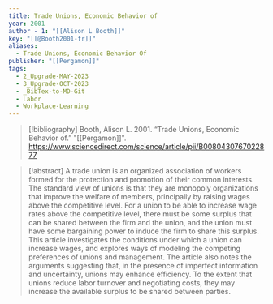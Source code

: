 ```yaml
---
title: Trade Unions, Economic Behavior of
year: 2001
author - 1: "[[Alison L Booth]]"
key: "[[@Booth2001-fr]]"
aliases:
  - Trade Unions, Economic Behavior Of
publisher: "[[Pergamon]]"
tags:
  - 2_Upgrade-MAY-2023
  - 3_Upgrade-OCT-2023
  - _BibTex-to-MD-Git
  - Labor
  - Workplace-Learning
---
```


> [!bibliography]
> Booth, Alison L. 2001. “Trade Unions, Economic Behavior of.” "[[Pergamon]]". https://www.sciencedirect.com/science/article/pii/B0080430767022877

> [!abstract]
> A trade union is an organized association of workers formed for the protection and promotion of their common interests. The standard view of unions is that they are monopoly organizations that improve the welfare of members, principally by raising wages above the competitive level. For a union to be able to increase wage rates above the competitive level, there must be some surplus that can be shared between the firm and the union, and the union must have some bargaining power to induce the firm to share this surplus. This article investigates the conditions under which a union can increase wages, and explores ways of modeling the competing preferences of unions and management. The article also notes the arguments suggesting that, in the presence of imperfect information and uncertainty, unions may enhance efficiency. To the extent that unions reduce labor turnover and negotiating costs, they may increase the available surplus to be shared between parties.